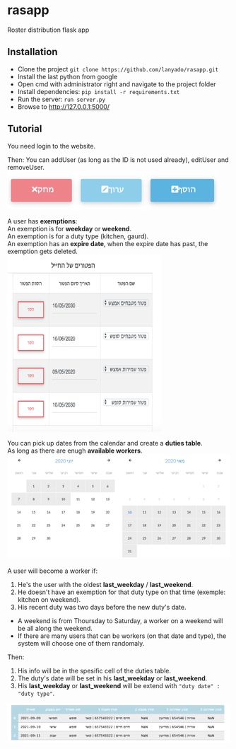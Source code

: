 # rasapp
Roster distribution flask app

## Installation

* Clone the project `git clone https://github.com/lanyado/rasapp.git`
* Install the last python from google
* Open cmd with administrator right and navigate to the project folder
* Install dependencies: `pip install -r requirements.txt`
* Run the server: `run server.py`
* Browse to http://127.0.0.1:5000/

## Tutorial

You need login to the website.

Then:
You can addUser (as long as the ID is not used already), editUser and removeUser.
![alt text](https://github.com/lanyado/rasapp/raw/master/general/images/user_actions.png "user actions")

A user has <b>exemptions</b>:<br>
An exemption is for <b>weekday</b> or <b>weekend</b>.<br>
An exemption is for a duty type (kitchen, gaurd).<br>
An exemption has an <b>expire date</b>, when the expire date has past, the exemption gets deleted.<br>
<img alt='exemptions' src="https://github.com/lanyado/rasapp/raw/master/general/images/exemptions.png" data-canonical-src="https://github.com/lanyado/rasapp/raw/master/general/images/exemptions.png" width="350" height="400" />

You can pick up dates from the calendar and create a <b>duties table</b>.<br>
As long as there are enugh <b>available workers</b>.
![alt text](https://github.com/lanyado/rasapp/raw/master/general/images/calendar.png "calendar")

A user will become a worker if:
1. He's the user with the oldest <b>last_weekday</b> / <b>last_weekend</b>.
2. He doesn't have an exemption for that duty type on that time (exemple: kitchen on weekend).
3. His recent duty was two days before the new duty's date.

* A weekend is from Thoursday to Saturday, a worker on a weekend will be all along the weekend.
* If there are many users that can be workers (on that date and type), the system will choose one of them randomaly.

Then:
1. His info will be in the spesific cell of the duties table.
2. The duty's date will be set in his  <b>last_weekday</b> or <b>last_weekend</b>.
3. His <b>last_weekday</b> or <b>last_weekend</b> will be extend with `"duty date" : "duty type"`.

![alt text](https://github.com/lanyado/rasapp/raw/master/general/images/duties_table.png "user actions")

